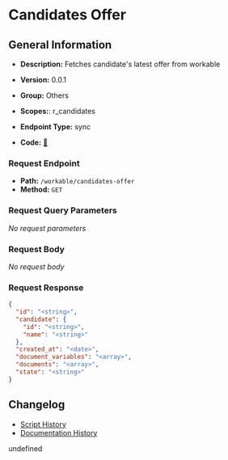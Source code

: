 # Candidates Offer

## General Information
- **Description:** Fetches candidate's latest offer from workable

- **Version:** 0.0.1
- **Group:** Others
- **Scopes:**: r_candidates
- **Endpoint Type:** sync
- **Code:** [🔗](https://github.com/NangoHQ/integration-templates/tree/main/integrations/workable/syncs/candidates-offer.ts)

### Request Endpoint

- **Path:** `/workable/candidates-offer`
- **Method:** `GET`

### Request Query Parameters

_No request parameters_

### Request Body

_No request body_

### Request Response

```json
{
  "id": "<string>",
  "candidate": {
    "id": "<string>",
    "name": "<string>"
  },
  "created_at": "<date>",
  "document_variables": "<array>",
  "documents": "<array>",
  "state": "<string>"
}
```

## Changelog


- [Script History](https://github.com/NangoHQ/integration-templates/commits/main/integrations/workable/syncs/candidates-offer.ts)
- [Documentation History](https://github.com/NangoHQ/integration-templates/commits/main/integrations/workable/syncs/candidates-offer.md)

<!-- END  GENERATED CONTENT -->

undefined